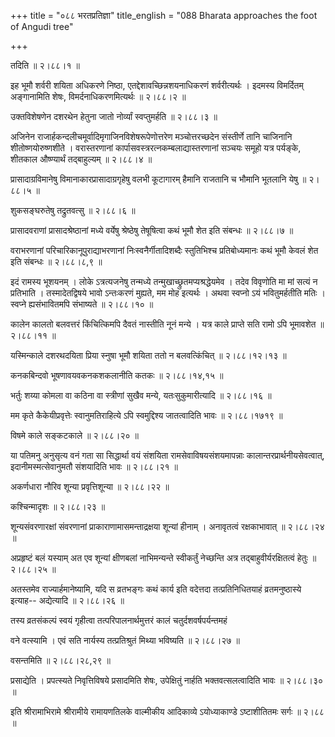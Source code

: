 +++
title = "०८८ भरतप्रतिज्ञा"
title_english = "088 Bharata approaches the foot of Angudi tree"

+++


तदिति  ॥  २।८८।१  ॥   

  

इह भूमौ शर्वरी शयिता अधिकरणे निष्ठा, एतद्देशावच्छिन्नशयनाधिकरणं
शर्वरीत्यर्थः । इदमस्य विमर्दितम् अङ्गानामिति शेषः,
विमर्दनाधिकरणमित्यर्थः  ॥  २।८८।२  ॥   

  

उक्तविशेषणेन दशरथेन हेतुना जातो नोर्व्यां स्वप्तुमर्हति  ॥  २।८८।३  ॥   

  

अजिनेन राजार्हकन्दलीचमूर्वादिमृगाजिनविशेषरूपेणोत्तरेण मञ्चोत्तरच्छदेन
संस्तीर्णे तानि चाजिनानि शीतोष्णयोरुष्णशीते । वरास्तरणानां
कार्पासवस्त्ररत्नकम्बलाद्यास्तरणानां सञ्चयः समूहो यत्र पर्यङ्के, शीतकाल
औष्ण्यार्थं तद्बाहुल्यम्  ॥  २।८८।४  ॥   

  

प्रासादाग्रविमानेषु विमानाकारप्रासादाग्रगृहेषु वलभी कूटागारम् हैमानि
राजतानि च भौमानि भूतलानि येषु  ॥  २।८८।५  ॥   

  

शुकसङ्घरुतेषु तद्रुतवत्सु  ॥  २।८८।६  ॥   

  

प्रासादवराणां प्रासादश्रेष्ठानां मध्ये वर्येषु श्रेष्ठेषु तेषूषित्वा कथं
भूमौ शेत इति संबन्धः  ॥  २।८८।७  ॥   

  

वराभरणानां परिचारिकानूपुराद्याभरणानां निःस्वनैर्गीतादिशब्दैः स्तुतिभिश्च
प्रतिबोध्यमानः कथं भूमौ केवलं शेत इति संबन्धः  ॥  २।८८।८,९  ॥   

  

इदं रामस्य भूशयनम् । लोके ऽत्रत्यजनेषु तन्मध्ये
तन्मुखाच्छ्रुतमप्यश्रद्धेयमेव । तदेव विवृणोति मा मां सत्यं न प्रतिभाति ।
तस्मादेतद्विषये भावो ऽन्तःकरणं मुह्यते, मम मोह इत्यर्थः । अथवा स्वप्नो
ऽयं भवितुमर्हतीति मतिः । स्वप्ने ह्यसंभावितमपि संभाष्यते  ॥  २।८८।१०  ॥   

  

कालेन कालतो बलवत्तरं किंचित्किमपि दैवतं नास्तीति नूनं मन्ये । यत्र काले
प्राप्ते सति रामो ऽपि भूमावशेत  ॥  २।८८।११  ॥   

  

यस्मिन्काले दशरथदयिता प्रिया स्नुषा भूमौ शयिता ततो न बलवत्किंचित्  ॥ 
२।८८।१२।१३  ॥   

  

कनकबिन्दवो भूषणावयवकनकशकलानीति कतकः  ॥  २।८८।१४,१५  ॥   

  

भर्तुः शय्या कोमला वा कठिना वा स्त्रीणां सुखैव मन्ये, यतःसुकुमारीत्यादि
 ॥  २।८८।१६  ॥   

  

मम कृते कैकेयीप्रवृत्तेः स्वानुमतिराहित्ये ऽपि स्वमुद्दिश्य जातत्वादिति
भावः  ॥  २।८८।१७१९  ॥   

  

विषमे काले सङ्कटकाले  ॥  २।८८।२०  ॥   

  

या पतिमनु अनुसृत्य वनं गता सा सिद्धार्था वयं संशयिता
रामसेवाविषयसंशयमापन्नाः कालान्तरप्रार्थनीयसेवत्वात्,
इदानीमस्मत्सेवानुमतौ संशयादिति भावः  ॥  २।८८।२१  ॥   

  

अकर्णधारा नौरिव शून्या प्रवृत्तिशून्या  ॥  २।८८।२२  ॥   

  

कश्चिन्मादृशः  ॥  २।८८।२३  ॥   

  

शून्यसंवरणारक्षां संवरणानां प्राकाराणामासमन्ताद्रक्षया शून्यां हीनाम् ।
अनावृतत्वं रक्षकाभावात्  ॥  २।८८।२४  ॥   

  

अप्रहृष्टं बलं यस्याम् अत एव शून्यां क्षीणबलां नाभिमन्यन्ते स्वीकर्तुं
नेच्छन्ति अत्र तद्बाहुवीर्यरक्षितत्वं हेतुः  ॥  २।८८।२५  ॥   

  

अतस्तमेव राज्यार्हमानेष्यामि, यदि स व्रतभङ्गः कथं कार्य इति वदेत्तदा
तत्प्रतिनिधितयाहं व्रतमनुष्ठास्ये इत्याह-- अद्येत्यादि  ॥  २।८८।२६  ॥   

  

तस्य व्रतसंकल्पं स्वयं गृहीत्वा तत्परिपालनार्थमुत्तरं कालं
चतुर्दशवर्षपर्यन्तमहं  

वने वत्स्यामि । एवं सति नार्यस्य तत्प्रतिश्रुतं मिथ्या भविष्यति  ॥ 
२।८८।२७  ॥   

  

वसन्तमिति  ॥  २।८८।२८,२९  ॥   

  

प्रसाद्येति । प्रपत्स्यते निवृत्तिविषये प्रसादमिति शेषः, उपेक्षितुं
नार्हति भक्तवत्सलत्वादिति भावः  ॥  २।८८।३०  ॥   

  

इति श्रीरामाभिरामे श्रीरामीये रामायणतिलके वाल्मीकीय आदिकाव्ये
ऽयोध्याकाण्डे ऽष्टाशीतितमः सर्गः  ॥  २।८८  ॥   

  

  


